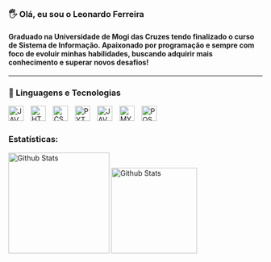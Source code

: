 ### 🖐️ Olá, eu sou o Leonardo Ferreira 
#### Graduado na Universidade de Mogi das Cruzes tendo finalizado o curso de Sistema de Informação. Apaixonado por programação e sempre com foco de evoluir minhas habilidades, buscando adquirir mais conhecimento e superar novos desafios!
---
### 🚀 Linguagens e Tecnologias 


<img
    aligh="left"
    alt="JAVASCRIPT"
    title="JAVASCRIPT"
    width="30px"
    style="padding-right: 10px;"
    src="https://cdn.jsdelivr.net/gh/devicons/devicon@latest/icons/javascript/javascript-original.svg"
/>
<img
    aligh="left"
    alt="HTML"
    title="HTML"
    width="30px"
    style="padding-right: 10px;"
    src="https://cdn.jsdelivr.net/gh/devicons/devicon@latest/icons/html5/html5-original.svg"
/>
<img
    aligh="left"
    alt="CSS"
    title="CSS"
    width="30px"
    style="padding-right: 10px;"
    src="https://cdn.jsdelivr.net/gh/devicons/devicon@latest/icons/css3/css3-original.svg"
/>
<img
    aligh="left"
    alt="PYTHON"
    title="PYTHON"
    width="30px"
    style="padding-right: 10px;"
    src="https://cdn.jsdelivr.net/gh/devicons/devicon@latest/icons/python/python-original.svg"
/>
<img
    aligh="left"
    alt="JAVA"
    title="JAVA"
    width="30px"
    style="padding-right: 10px;"
    src="https://cdn.jsdelivr.net/gh/devicons/devicon@latest/icons/java/java-original.svg"
/>
<img
    aligh="left"
    alt="MYSQL"
    title="MYSQL"
    width="30px"
    style="padding-right: 10px;"
    src="https://cdn.jsdelivr.net/gh/devicons/devicon@latest/icons/mysql/mysql-original-wordmark.svg"
/>
<img
    aligh="left"
    alt="POSTGRESQL"
    title="POSTGRESQL"
    width="30px"
    style="padding-right: 10px;"
    src="https://cdn.jsdelivr.net/gh/devicons/devicon@latest/icons/postgresql/postgresql-original.svg"
/>

### Estatísticas:
<img
    aligh="left"
    alt="Github Stats"
    height="200"
    src="https://github-readme-stats.vercel.app/api?username=leonardo-ferreiraa&show_icons=true&theme=dracula&include_all_commits=true&locate=pt-br"
    />
    <img
    aligh="left"
    alt="Github Stats"
    height="170"
    src="https://github-readme-stats.vercel.app/api/top-langs/?username=leonardo-ferreiraa&layout=compact&theme=dracula&custom_title=Tecnologias&langs_count=7"
/>

